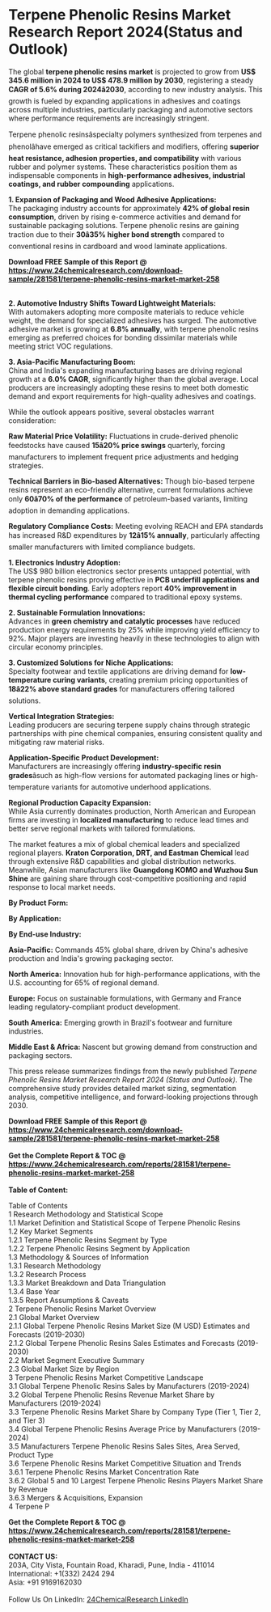 <h1>Terpene Phenolic Resins Market Research Report 2024(Status and Outlook)</h1><p>The global <strong>terpene phenolic resins market</strong> is projected to grow from <strong>US$ 345.6 million in 2024 to US$ 478.9 million by 2030</strong>, registering a steady <strong>CAGR of 5.6% during 2024â2030</strong>, according to new industry analysis. This growth is fueled by expanding applications in adhesives and coatings across multiple industries, particularly packaging and automotive sectors where performance requirements are increasingly stringent.</p><p>Terpene phenolic resinsâspecialty polymers synthesized from terpenes and phenolâhave emerged as critical tackifiers and modifiers, offering <strong>superior heat resistance, adhesion properties, and compatibility</strong> with various rubber and polymer systems. These characteristics position them as indispensable components in <strong>high-performance adhesives, industrial coatings, and rubber compounding</strong> applications.</p><p><strong>1. Expansion of Packaging and Wood Adhesive Applications:</strong><br>
The packaging industry accounts for approximately <strong>42% of global resin consumption</strong>, driven by rising e-commerce activities and demand for sustainable packaging solutions. Terpene phenolic resins are gaining traction due to their <strong>30â35% higher bond strength</strong> compared to conventional resins in cardboard and wood laminate applications.</p><div><b>Download FREE Sample of this Report @ 
            <a href="https://www.24chemicalresearch.com/download-sample/281581/terpene-phenolic-resins-market-market-258">
            https://www.24chemicalresearch.com/download-sample/281581/terpene-phenolic-resins-market-market-258</a></b></div><br><p><strong>2. Automotive Industry Shifts Toward Lightweight Materials:</strong><br>
With automakers adopting more composite materials to reduce vehicle weight, the demand for specialized adhesives has surged. The automotive adhesive market is growing at <strong>6.8% annually</strong>, with terpene phenolic resins emerging as preferred choices for bonding dissimilar materials while meeting strict VOC regulations.</p><p><strong>3. Asia-Pacific Manufacturing Boom:</strong><br>
China and India's expanding manufacturing bases are driving regional growth at a <strong>6.0% CAGR</strong>, significantly higher than the global average. Local producers are increasingly adopting these resins to meet both domestic demand and export requirements for high-quality adhesives and coatings.</p><p>While the outlook appears positive, several obstacles warrant consideration:</p><p><strong>Raw Material Price Volatility:</strong> Fluctuations in crude-derived phenolic feedstocks have caused <strong>15â20% price swings</strong> quarterly, forcing manufacturers to implement frequent price adjustments and hedging strategies.</p><p><strong>Technical Barriers in Bio-based Alternatives:</strong> Though bio-based terpene resins represent an eco-friendly alternative, current formulations achieve only <strong>60â70% of the performance</strong> of petroleum-based variants, limiting adoption in demanding applications.</p><p><strong>Regulatory Compliance Costs:</strong> Meeting evolving REACH and EPA standards has increased R&amp;D expenditures by <strong>12â15% annually</strong>, particularly affecting smaller manufacturers with limited compliance budgets.</p><p><strong>1. Electronics Industry Adoption:</strong><br>
The US$ 980 billion electronics sector presents untapped potential, with terpene phenolic resins proving effective in <strong>PCB underfill applications and flexible circuit bonding</strong>. Early adopters report <strong>40% improvement in thermal cycling performance</strong> compared to traditional epoxy systems.</p><p><strong>2. Sustainable Formulation Innovations:</strong><br>
Advances in <strong>green chemistry and catalytic processes</strong> have reduced production energy requirements by 25% while improving yield efficiency to 92%. Major players are investing heavily in these technologies to align with circular economy principles.</p><p><strong>3. Customized Solutions for Niche Applications:</strong><br>
Specialty footwear and textile applications are driving demand for <strong>low-temperature curing variants</strong>, creating premium pricing opportunities of <strong>18â22% above standard grades</strong> for manufacturers offering tailored solutions.</p><p><strong>Vertical Integration Strategies:</strong><br>
	Leading producers are securing terpene supply chains through strategic partnerships with pine chemical companies, ensuring consistent quality and mitigating raw material risks.</p><p><strong>Application-Specific Product Development:</strong><br>
	Manufacturers are increasingly offering <strong>industry-specific resin grades</strong>âsuch as high-flow versions for automated packaging lines or high-temperature variants for automotive underhood applications.</p><p><strong>Regional Production Capacity Expansion:</strong><br>
	While Asia currently dominates production, North American and European firms are investing in <strong>localized manufacturing</strong> to reduce lead times and better serve regional markets with tailored formulations.</p><p>The market features a mix of global chemical leaders and specialized regional players. <strong>Kraton Corporation, DRT, and Eastman Chemical</strong> lead through extensive R&amp;D capabilities and global distribution networks. Meanwhile, Asian manufacturers like <strong>Guangdong KOMO and Wuzhou Sun Shine</strong> are gaining share through cost-competitive positioning and rapid response to local market needs.</p><p><strong>By Product Form:</strong></p><p><strong>By Application:</strong></p><p><strong>By End-use Industry:</strong></p><p><strong>Asia-Pacific:</strong> Commands 45% global share, driven by China's adhesive production and India's growing packaging sector.</p><p><strong>North America:</strong> Innovation hub for high-performance applications, with the U.S. accounting for 65% of regional demand.</p><p><strong>Europe:</strong> Focus on sustainable formulations, with Germany and France leading regulatory-compliant product development.</p><p><strong>South America:</strong> Emerging growth in Brazil's footwear and furniture industries.</p><p><strong>Middle East &amp; Africa:</strong> Nascent but growing demand from construction and packaging sectors.</p><p>This press release summarizes findings from the newly published <em>Terpene Phenolic Resins Market Research Report 2024 (Status and Outlook)</em>. The comprehensive study provides detailed market sizing, segmentation analysis, competitive intelligence, and forward-looking projections through 2030.</p><div><b>Download FREE Sample of this Report @ 
            <a href="https://www.24chemicalresearch.com/download-sample/281581/terpene-phenolic-resins-market-market-258">
            https://www.24chemicalresearch.com/download-sample/281581/terpene-phenolic-resins-market-market-258</a></b></div><br><div><b>Get the Complete Report & TOC @ 
            <a href="https://www.24chemicalresearch.com/reports/281581/terpene-phenolic-resins-market-market-258">
            https://www.24chemicalresearch.com/reports/281581/terpene-phenolic-resins-market-market-258</a></b></div><br>
            <b>Table of Content:</b><p>Table of Contents<br />
 1 Research Methodology and Statistical Scope<br />
 1.1 Market Definition and Statistical Scope of Terpene Phenolic Resins<br />
 1.2 Key Market Segments<br />
 1.2.1 Terpene Phenolic Resins Segment by Type<br />
 1.2.2 Terpene Phenolic Resins Segment by Application<br />
 1.3 Methodology & Sources of Information<br />
 1.3.1 Research Methodology<br />
 1.3.2 Research Process<br />
 1.3.3 Market Breakdown and Data Triangulation<br />
 1.3.4 Base Year<br />
 1.3.5 Report Assumptions & Caveats<br />
 2 Terpene Phenolic Resins Market Overview<br />
 2.1 Global Market Overview<br />
 2.1.1 Global Terpene Phenolic Resins Market Size (M USD) Estimates and Forecasts (2019-2030)<br />
 2.1.2 Global Terpene Phenolic Resins Sales Estimates and Forecasts (2019-2030)<br />
 2.2 Market Segment Executive Summary<br />
 2.3 Global Market Size by Region<br />
 3 Terpene Phenolic Resins Market Competitive Landscape<br />
 3.1 Global Terpene Phenolic Resins Sales by Manufacturers (2019-2024)<br />
 3.2 Global Terpene Phenolic Resins Revenue Market Share by Manufacturers (2019-2024)<br />
 3.3 Terpene Phenolic Resins Market Share by Company Type (Tier 1, Tier 2, and Tier 3)<br />
 3.4 Global Terpene Phenolic Resins Average Price by Manufacturers (2019-2024)<br />
 3.5 Manufacturers Terpene Phenolic Resins Sales Sites, Area Served, Product Type<br />
 3.6 Terpene Phenolic Resins Market Competitive Situation and Trends<br />
 3.6.1 Terpene Phenolic Resins Market Concentration Rate<br />
 3.6.2 Global 5 and 10 Largest Terpene Phenolic Resins Players Market Share by Revenue<br />
 3.6.3 Mergers & Acquisitions, Expansion<br />
 4 Terpene P</p><div><b>Get the Complete Report & TOC @ 
            <a href="https://www.24chemicalresearch.com/reports/281581/terpene-phenolic-resins-market-market-258">
            https://www.24chemicalresearch.com/reports/281581/terpene-phenolic-resins-market-market-258</a></b></div><br><b>CONTACT US:</b><br>
            203A, City Vista, Fountain Road, Kharadi, Pune, India - 411014<br>
            International: +1(332) 2424 294<br>
            Asia: +91 9169162030 <br><br>
            Follow Us On LinkedIn: <a href="https://www.linkedin.com/company/24chemicalresearch/">24ChemicalResearch LinkedIn</a>